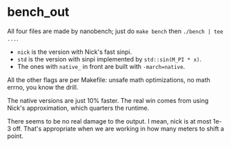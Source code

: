 # bench_out

All four files are made by nanobench; just do `make bench` then `./bench | tee ...`.

* `nick` is the version with Nick's fast sinpi.
* `std` is the version with sinpi implemented by `std::sin(M_PI * x)`.
* The ones with `native_` in front are built with `-march=native`.

All the other flags are per Makefile: unsafe math optimizations, no math errno,
you know the drill.

The native versions are just 10% faster. The real win comes from using Nick's
approximation, which quarters the runtime.

There seems to be no real damage to the output.  I mean, nick is at most 1e-3
off.  That's appropriate when we are working in how many meters to shift a point.

